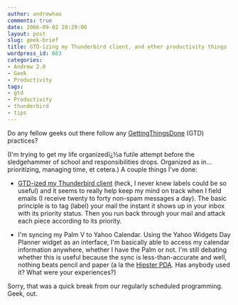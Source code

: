 ```yaml
---
author: andrewhao
comments: true
date: 2006-09-02 20:29:00
layout: post
slug: geek-brief
title: GTD-izing my Thunderbird client, and other productivity things
wordpress_id: 663
categories:
- Andrew 2.0
- Geek
- Productivity
tags:
- gtd
- Productivity
- thunderbird
- tips
---
```


Do any fellow geeks out there follow any [GettingThingsDone](http://en.wikipedia.org/wiki/Getting_things_done) (GTD) practices?

(I'm trying to get my life organizedï¿½a futile attempt before the sledgehammer of school and responsibilities drops. Organized as in... prioritizing, managing time, et cetera.) A couple things I've done:



	
  * [GTD-ized my Thunderbird client](http://entropicprincipal.blogspot.com/2005/09/using-thunderbird-to-get-things-done.html) (heck, I never knew labels could be so useful) and it seems to really help keep my mind on track when I field emails (I receive twenty to forty non-spam messages a day). The basic principle is to tag (label) your mail the instant it shows up in your inbox with its priority status. Then you run back through your mail and attack each piece according to its priority.

	
  * I'm syncing my Palm V to Yahoo Calendar. Using the Yahoo Widgets Day Planner widget as an interface, I'm basically able to access my calendar information anywhere, whether I have the Palm or not. I'm still debating whether this is useful because the sync is less-than-accurate and well, nothing beats pencil and paper (a la the [Hipster PDA](http://www.43folders.com/2004/09/03/introducing-the-hipster-pda/). Has anybody used it? What were your experiences?)


Sorry, that was a quick break from our regularly scheduled programming. Geek, out.

